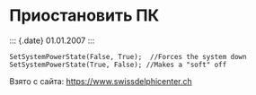 Приостановить ПК
================

::: {.date}
01.01.2007
:::

    SetSystemPowerState(False, True);  //Forces the system down 
    SetSystemPowerState(True, False); //Makes a "soft" off 

Взято с сайта: <https://www.swissdelphicenter.ch>
